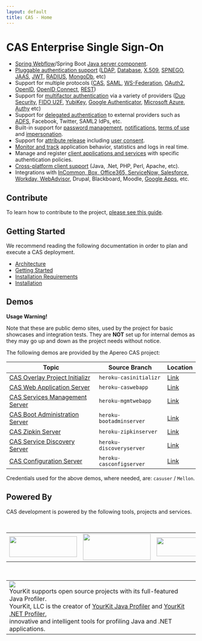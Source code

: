 ```yaml
---
layout: default
title: CAS - Home
---
```


# CAS Enterprise Single Sign-On

* [Spring Webflow](installation/Webflow-Customization.html)/Spring Boot [Java server component](planning/Architecture.html).
* [Pluggable authentication support](Configuring-Authentication-Components.html) ([LDAP](installation/LDAP-Authentication.html), 
[Database](installation/Database-Authentication.html), [X.509](installation/X509-Authentication.html), [SPNEGO](installation/SPNEGO-Authentication.html), 
[JAAS](installation/JAAS-Authentication.html), [JWT](installation/JWT-Authentication.html), 
[RADIUS](installation/RADIUS-Authentication.html), [MongoDb](installation/MongoDb-Authentication.html), etc)
* Support for multiple protocols ([CAS](protocol/CAS-Protocol.html), [SAML](protocol/SAML-Protocol.html), [WS-Federation](protocol/WS-Federation-Protocol.html),
[OAuth2](protocol/OAuth-Protocol.html), [OpenID](protocol/OpenID-Protocol.html), [OpenID Connect](protocol/OIDC-Protocol.html), [REST](protocol/REST-Protocol.html))
* Support for [multifactor authentication](installation/Configuring-Multifactor-Authentication.html) via a variety of 
providers ([Duo Security](installation/DuoSecurity-Authentication.html), [FIDO U2F](installation/FIDO-U2F-Authentication.html), 
[YubiKey](installation/YubiKey-Authentication.html), [Google Authenticator](installation/GoogleAuthenticator-Authentication.html), [Microsoft Azure](installation/MicrosoftAzure-Authentication.html), 
[Authy](installation/AuthyAuthenticator-Authentication.html) etc)
* Support for [delegated authentication](integration/Delegate-Authentication.html) to external providers such as [ADFS](integration/ADFS-Integration.html), Facebook, Twitter, SAML2 IdPs, etc.
* Built-in support for [password management](installation/Password-Management.html), [notifications](installation/Webflow-Customization-Interrupt.html), [terms of use](installation/Webflow-Customization-AUP.html) and [impersonation](installation/Surrogate-Authentication.html).
* Support for [attribute release](integration/Attribute-Release.html) including [user consent](integration/Attribute-Release-Consent.html).
* [Monitor and track](installation/Monitoring-Statistics.html) application behavior, statistics and logs in real time.
* Manage and register [client applications and services](installation/Service-Management.html) with specific authentication policies.
* [Cross-platform client support](integration/CAS-Clients.html) (Java, .Net, PHP, Perl, Apache, etc).
* Integrations with [InCommon, Box, Office365, ServiceNow, Salesforce, Workday, WebAdvisor](integration/Configuring-SAML-SP-Integrations.html), Drupal, Blackboard, Moodle, [Google Apps](integration/Google-Apps-Integration.html), etc.

## Contribute

To learn how to contribute to the project, [please see this guide](/cas/developer/Contributor-Guidelines.html).

## Getting Started

We recommend reading the following documentation in order to plan and execute a CAS deployment.

* [Architecture](planning/Architecture.html)
* [Getting Started](planning/Getting-Started.html)
* [Installation Requirements](planning/Installation-Requirements.html)
* [Installation](installation/Maven-Overlay-Installation.html)

## Demos

<div class="alert alert-warning"><strong>Usage Warning!</strong><p>Note that these are public demo sites, used by the project for basic showcases 
and integration tests. They are <strong>NOT</strong> set up for internal demos as they may go up and down as the project needs without notice. </p></div>

The following demos are provided by the Apereo CAS project:

| Topic                                                                                      | Source Branch            | Location
|-------------------------------------------------------------------------------------------|--------------------------|---------------------------------------------------------------------
| [CAS Overlay Project Initializr](installation/Maven-Overlay-Installation.html)            | `heroku-casinitializr`   | [Link](https://casinitializr.herokuapp.com)
| [CAS Web Application Server](index.html)                                                  | `heroku-caswebapp`       | [Link](https://casserver.herokuapp.com/cas)
| [CAS Services Management Server](installation/Installing-ServicesMgmt-Webapp.html)        | `heroku-mgmtwebapp`      | [Link](https://casservermgmt.herokuapp.com/cas-management) 
| [CAS Boot Administration Server](installation/Configuring-Monitoring-Administration.html) | `heroku-bootadminserver` | [Link](https://casbootadminserver.herokuapp.com/)
| [CAS Zipkin Server](installation/Monitoring-Statistics.html#distributed-tracing)          | `heroku-zipkinserver`    | [Link](https://caszipkinserver.herokuapp.com/)
| [CAS Service Discovery Server](installation/Service-Discovery-Guide.html)                 | `heroku-discoveryserver` | [Link](https://caseureka.herokuapp.com/)
| [CAS Configuration Server](installation/Configuration-Server-Management.html)             | `heroku-casconfigserver` | [Link](https://casconfigserver.herokuapp.com/casconfigserver)

Credentials used for the above demos, where needed, are: `casuser` / `Mellon`.

## Powered By

CAS development is powered by the following tools, projects and services.

<table width="100%" style="overflow:hidden">
  <tr>
    <td><a href="https://travis-ci.org"><img src="https://travis-ci.com/images/logos/TravisCI-Full-Color.png" width="180" height="55"></a></td>
    <td><a href="https://www.jetbrains.com/idea/"><img src="https://user-images.githubusercontent.com/1205228/31548576-1ac3d688-b038-11e7-9565-ffd89501872e.png" width="180" height="70"></a></td>
    <td><a href="https://www.eclipse.org"><img width="180" height="50" src="https://user-images.githubusercontent.com/1205228/32225495-ac7b1e94-be5a-11e7-8f83-5c7399398fb8.png"></a></td>
    <td><a href="http://projects.spring.io/spring-boot/"><img width="180" height="50" src="https://user-images.githubusercontent.com/1205228/32322526-0b58ac44-bfda-11e7-822e-ad763eb80faf.png"></a></td>
  </tr>
</table>
<table width="100%" style="overflow:hidden" border="0">
  <tr>
    <td>
      <img src="https://www.yourkit.com/images/yklogo.png"><br/>
      <div>YourKit supports open source projects with its full-featured Java Profiler. <br/>
YourKit, LLC is the creator of <a href="https://www.yourkit.com/java/profiler/">YourKit Java Profiler</a>
and <a href="https://www.yourkit.com/.net/profiler/">YourKit .NET Profiler</a>,<br/>
innovative and intelligent tools for profiling Java and .NET applications.
    </td>
  </tr>
</table>
